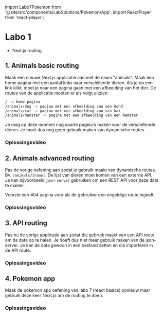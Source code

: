 import Labo7Pokemon from '@site/src/components/LabSolutions/Pokemon/App';
import ReactPlayer from 'react-player';

# Labo 1

- Next.js routing

## 1. Animals basic routing

Maak een nieuwe Next.js applicatie aan met de naam "animals". Maak een home pagina met een aantal links naar verschillende dieren. Als je op een link klikt, moet je naar een pagina gaan met een afbeelding van het dier. De routes van de applicatie moeten er als volgt uitzien:

```bash
/ -> home pagina
/animals/dog -> pagina met een afbeelding van een hond
/animals/cat -> pagina met een afbeelding van een kat
/animals/hamster -> pagina met een afbeelding van een hamster
```

Je mag op deze moment nog aparte pagina's maken voor de verschillende dieren. Je moet dus nog geen gebruik maken van dynamische routes.

### Oplossingsvideo

<ReactPlayer controls url='https://youtu.be/2PTksSxAM2Q'/>

## 2. Animals advanced routing

Pas de vorige oefening aan zodat je gebruik maakt van dynamische routes. Bv. `/animals/[name]`. De lijst van dieren moet komen van een externe API. Je kan bijvoorbeeld `json-server` gebruiken om een REST API voor deze data te maken.

Voorzie een 404 pagina voor als de gebruiker een ongeldige route ingeeft. 

### Oplossingsvideo

<ReactPlayer controls url='https://youtu.be/TgUFKnVsk7M'/>

## 3. API routing

Pas nu de vorige applicatie aan zodat die gebruik maakt van een API route om de data op te halen. Je hoeft dus niet meer gebruik maken van de json-server. Je kan de data gewoon in een bestand zetten en die importeren in de API route.

### Oplossingsvideo

<ReactPlayer controls url='https://youtu.be/38mheZvLQ_Y'/>

## 4. Pokemon app

Maak de pokemon app oefening van labo 7 (react basics) opnieuw maar gebruik deze keer Next.js om de routing te doen.

<Labo7Pokemon/>

### Oplossingsvideo

<ReactPlayer controls url='https://youtu.be/tKTH_B1FP6Q'/>